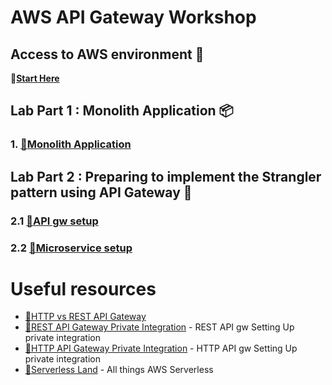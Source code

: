 # AWS API Gateway Workshop

## Access to AWS environment 🏁

🔗[**Start Here**](https://dashboard.eventengine.run/login)

## Lab Part 1 : Monolith Application 📦

### 1. [🔗**Monolith Application**](https://catalog.us-east-1.prod.workshops.aws/workshops/f2c0706c-7192-495f-853c-fd3341db265a/en-US/monolith-app)

## Lab Part 2 : Preparing to implement the Strangler pattern using API Gateway 🦄

### 2.1 [🔗**API gw setup**](https://catalog.us-east-1.prod.workshops.aws/workshops/f2c0706c-7192-495f-853c-fd3341db265a/en-US/api-gateway)
### 2.2 [🔗**Microservice setup**](https://catalog.us-east-1.prod.workshops.aws/workshops/f2c0706c-7192-495f-853c-fd3341db265a/en-US/microservices/lambda)


# Useful resources

* [🔗HTTP vs REST API Gateway](https://docs.aws.amazon.com/apigateway/latest/developerguide/http-api-vs-rest.html)
* [🔗REST API Gateway Private Integration](https://docs.aws.amazon.com/apigateway/latest/developerguide/set-up-private-integration.html) - REST API gw Setting Up private integration
* [🔗HTTP API Gateway Private Integration](https://docs.aws.amazon.com/apigateway/latest/developerguide/http-api-develop-integrations-private.html) - HTTP API gw Setting Up private integration
* [🔗Serverless Land](https://serverlessland.com/) - All things AWS Serverless
